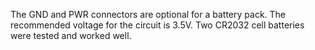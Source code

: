 The GND and PWR connectors are optional for a battery pack. The recommended voltage for the circuit is 3.5V. Two CR2032 cell batteries were tested and worked well.
